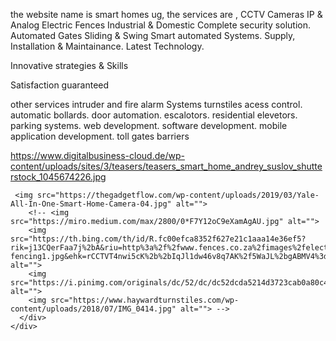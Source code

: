 the website name is smart homes ug, the services are , CCTV
Cameras
IP & Analog
Electric
Fences
Industrial & Domestic
Complete security solution.  
Automated
Gates
Sliding & Swing
Smart automated Systems.
Supply, Installation & Maintainance.    Latest Technology.

Innovative strategies & Skills

Satisfaction guaranteed

other services intruder and fire alarm Systems turnstiles
acess control. automatic bollards. door automation. escalotors. residential elevetors.
parking systems.
web development. software development.
mobile application development. toll gates barriers



https://www.digitalbusiness-cloud.de/wp-content/uploads/sites/3/teasers/teasers_smart_home_andrey_suslov_shutterstock_1045674226.jpg



     <img src="https://thegadgetflow.com/wp-content/uploads/2019/03/Yale-All-In-One-Smart-Home-Camera-04.jpg" alt="">
        <!-- <img src="https://miro.medium.com/max/2800/0*F7Y12oC9eXamAgAU.jpg" alt="">
        <img src="https://th.bing.com/th/id/R.fc00efca8352f627e21c1aaa14e36ef5?rik=j13CQerFaa7j%2bA&riu=http%3a%2f%2fwww.fences.co.za%2fimages%2felectric-fencing1.jpg&ehk=rCCTVT4nwi5cK%2b%2bIqJl1dw46v8q7AK%2f5WaJL%2bgABMV4%3d&risl=&pid=ImgRaw&r=0" alt="">
        <img src="https://i.pinimg.com/originals/dc/52/dc/dc52dcda5214d3723cab0a80c4ed047c.jpg" alt="">
        <img src="https://www.haywardturnstiles.com/wp-content/uploads/2018/07/IMG_0414.jpg" alt=""> -->
      </div>
    </div>